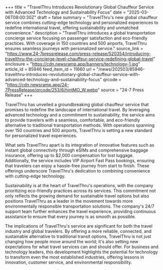 +++
title = "TravelThru Introduces Revolutionary Global Chauffeur Service with Advanced Technology and Sustainability Focus"
date = "2025-03-06T08:00:30Z"
draft = false
summary = "TravelThru's new global chauffeur service combines cutting-edge technology and personalized experiences to redefine international travel, offering sustainability and unmatched convenience."
description = "TravelThru introduces a global transportation concierge service focusing on passenger satisfaction and eco-friendly practices. With coverage in 150 countries and 500 airports, TravelThru ensures seamless journeys with personalized service."
source_link = "https://www.24-7pressrelease.com/press-release/520354/introducing-travelthru-the-concierge-level-chauffeur-service-redefining-global-travel"
enclosure = "https://cdn.newsramp.app/banners/technology-1.jpg"
article_id = 85946
feed_item_id = 11660
url = "/news/202503/85946-travelthru-introduces-revolutionary-global-chauffeur-service-with-advanced-technology-and-sustainability-focus"
qrcode = "https://cdn.newsramp.app/24-7PressRelease/qrcode/253/6/hintMO_W.webp"
source = "24-7 Press Release"
+++

<p>TravelThru has unveiled a groundbreaking global chauffeur service that promises to redefine the landscape of international travel. By leveraging advanced technology and a commitment to sustainability, the service aims to provide travelers with a seamless, comfortable, and eco-friendly alternative to traditional transportation methods. With operations spanning over 150 countries and 500 airports, TravelThru is setting a new standard for personalized travel experiences.</p><p>What sets TravelThru apart is its integration of innovative features such as instant global connectivity through eSIMs and comprehensive baggage insurance, offering up to $2,000 compensation for lost luggage. Additionally, the service includes VIP Airport Fast Pass bookings, ensuring that travelers can enjoy a hassle-free journey from start to finish. These offerings underscore TravelThru's dedication to combining convenience with cutting-edge technology.</p><p>Sustainability is at the heart of TravelThru's operations, with the company prioritizing eco-friendly practices across its services. This commitment not only reflects the growing demand for sustainable travel options but also positions TravelThru as a leader in the movement towards more environmentally responsible transportation solutions. The company's 24/7 support team further enhances the travel experience, providing continuous assistance to ensure that every journey is as smooth as possible.</p><p>The implications of TravelThru's service are significant for both the travel industry and global travelers. By offering a more reliable, connected, and sustainable alternative to traditional transit options, TravelThru is not just changing how people move around the world; it's also setting new expectations for what travel services can and should offer. For business and technology leaders, this development highlights the potential for technology to transform even the most established industries, offering lessons in innovation, customer service, and environmental responsibility.</p>